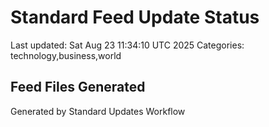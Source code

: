 # Standard Feed Update Status
Last updated: Sat Aug 23 11:34:10 UTC 2025
Categories: technology,business,world

## Feed Files Generated

Generated by Standard Updates Workflow
